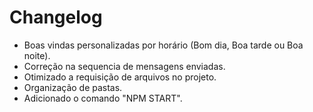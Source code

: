 # Changelog

- Boas vindas personalizadas por horário (Bom dia, Boa tarde ou Boa noite).
- Correção na sequencia de mensagens enviadas.
- Otimizado a requisição de arquivos no projeto.
- Organização de pastas.
- Adicionado o comando "NPM START".
